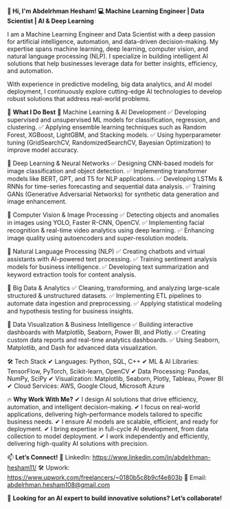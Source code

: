 **👋 Hi, I'm Abdelrhman Hesham!
💻 Machine Learning Engineer | Data Scientist | AI & Deep Learning**

I am a Machine Learning Engineer and Data Scientist with a deep passion for artificial intelligence, automation, and data-driven decision-making. 
My expertise spans machine learning, deep learning, computer vision, and natural language processing (NLP). I specialize in building intelligent AI solutions that help businesses leverage data for better insights, efficiency, and automation.

With experience in predictive modeling, big data analytics, and AI model deployment, I continuously explore cutting-edge AI technologies to develop robust solutions that address real-world problems.

🚀 **What I Do Best**
🔹 Machine Learning & AI Development
✅ Developing supervised and unsupervised ML models for classification, regression, and clustering.
✅ Applying ensemble learning techniques such as Random Forest, XGBoost, LightGBM, and Stacking models.
✅ Using hyperparameter tuning (GridSearchCV, RandomizedSearchCV, Bayesian Optimization) to improve model accuracy.

🔹 Deep Learning & Neural Networks
✅ Designing CNN-based models for image classification and object detection.
✅ Implementing transformer models like BERT, GPT, and T5 for NLP applications.
✅ Developing LSTMs & RNNs for time-series forecasting and sequential data analysis.
✅ Training GANs (Generative Adversarial Networks) for synthetic data generation and image enhancement.

🔹 Computer Vision & Image Processing
✅ Detecting objects and anomalies in images using YOLO, Faster R-CNN, OpenCV.
✅ Implementing facial recognition & real-time video analytics using deep learning.
✅ Enhancing image quality using autoencoders and super-resolution models.

🔹 Natural Language Processing (NLP)
✅ Creating chatbots and virtual assistants with AI-powered text processing.
✅ Training sentiment analysis models for business intelligence.
✅ Developing text summarization and keyword extraction tools for content analysis.

🔹 Big Data & Analytics
✅ Cleaning, transforming, and analyzing large-scale structured & unstructured datasets.
✅ Implementing ETL pipelines to automate data ingestion and preprocessing.
✅ Applying statistical modeling and hypothesis testing for business insights.

🔹 Data Visualization & Business Intelligence
✅ Building interactive dashboards with Matplotlib, Seaborn, Power BI, and Plotly.
✅ Creating custom data reports and real-time analytics dashboards.
✅ Using Seaborn, Matplotlib, and Dash for advanced data visualization.

🛠️ Tech Stack
✔ Languages: Python, SQL, C++
✔ ML & AI Libraries: TensorFlow, PyTorch, Scikit-learn, OpenCV
✔ Data Processing: Pandas, NumPy, SciPy
✔ Visualization: Matplotlib, Seaborn, Plotly, Tableau, Power BI
✔ Cloud Services: AWS, Google Cloud, Microsoft Azure

🔥 **Why Work With Me?**
✔ I design AI solutions that drive efficiency, automation, and intelligent decision-making.
✔ I focus on real-world applications, delivering high-performance models tailored to specific business needs.
✔ I ensure AI models are scalable, efficient, and ready for deployment.
✔ I bring expertise in full-cycle AI development, from data collection to model deployment.
✔ I work independently and efficiently, delivering high-quality AI solutions with precision.

📫 **Let’s Connect!**
💼 LinkedIn: https://www.linkedin.com/in/abdelrhman-hesham11/
🛠️ Upwork: https://www.upwork.com/freelancers/~0180b5c8b9cf4e803b
📧 Email: abdelrhman.hesham108@gmail.com

🚀 **Looking for an AI expert to build innovative solutions? Let’s collaborate!**

